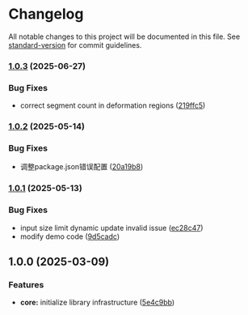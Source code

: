 # Changelog

All notable changes to this project will be documented in this file. See [standard-version](https://github.com/conventional-changelog/standard-version) for commit guidelines.

### [1.0.3](https://github.com/huanjinliu/warpvas/compare/v1.0.2...v1.0.3) (2025-06-27)


### Bug Fixes

* correct segment count in deformation regions ([219ffc5](https://github.com/huanjinliu/warpvas/commit/219ffc50c8e318c203acc2f735578f28aa996dbe))

### [1.0.2](https://github.com/huanjinliu/warpvas/compare/v1.0.1...v1.0.2) (2025-05-14)


### Bug Fixes

* 调整package.json错误配置 ([20a19b8](https://github.com/huanjinliu/warpvas/commit/20a19b87ad8aa4bac519f66f07ecb8f00c1ea4fa))

### [1.0.1](https://github.com/huanjinliu/warpvas/compare/v1.0.0...v1.0.1) (2025-05-13)


### Bug Fixes

* input size limit dynamic update invalid issue ([ec28c47](https://github.com/huanjinliu/warpvas/commit/ec28c47295e74cbfe87de30040ff2e9435abc0ab))
* modify demo code ([9d5cadc](https://github.com/huanjinliu/warpvas/commit/9d5cadc95a210469d79f4934030b2df0159e96d7))

## 1.0.0 (2025-03-09)


### Features

* **core:** initialize library infrastructure ([5e4c9bb](https://github.com/huanjinliu/warpvas/commit/5e4c9bb370fcf57268c1975861430ce42bb8bc48))
